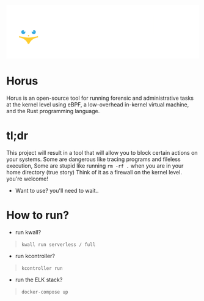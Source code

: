![My Image](Logo.png)
# Horus
Horus is an open-source tool for running forensic and administrative tasks at the kernel level using eBPF,
a low-overhead in-kernel virtual machine, and the Rust programming language.

# tl;dr
This project will result in a tool that will allow you to block certain actions on your systems.
Some are dangerous like tracing programs and fileless execution, Some are stupid like running `rm -rf .` when you are in your home directory (true story)
Think of it as a firewall on the kernel level. you're welcome!
* Want to use? you'll need to wait..

# How to run?
- run kwall?
> `kwall run serverless / full`

- run kcontroller?
> `kcontroller run`

- run the ELK stack?
> `docker-compose up`
